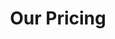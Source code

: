 ---
title: "Our Pricing"
description: "this is meta description"
draft: false
bg_image: "images/featue-bg.jpg"
bg_image_size: "100% 100%"
---